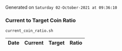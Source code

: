Generated on `Saturday 02-October-2021 at 09:36:10`

### Current to Target Coin Ratio
`current_coin_ratio.sh`

Date|Current|Target|Ratio
---|---|---|---
